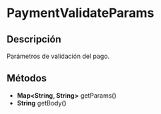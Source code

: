 # PaymentValidateParams

## Descripción

Parámetros de validación del pago.

## Métodos

- **Map<String, String>** getParams()
- **String** getBody()
